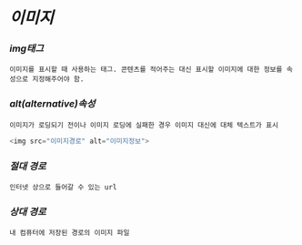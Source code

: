 # _이미지_

### _img태그_

`이미지를 표시할 때 사용하는 태그. 콘텐츠를 적어주는 대신 표시할 이미지에 대한 정보를 속성으로 지정해주어야 함.`

### _alt(alternative)속성_

`이미지가 로딩되기 전이나 이미지 로딩에 실패한 경우 이미지 대신에 대체 텍스트가 표시`

```js
<img src="이미지경로" alt="이미지정보">
```
### _절대 경로_

`인터넷 상으로 들어갈 수 있는 url`

### _상대 경로_

`내 컴퓨터에 저장된 경로의 이미지 파일`
